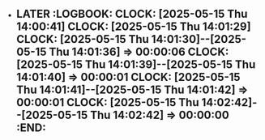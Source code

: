 - LATER 
  :LOGBOOK:
  CLOCK: [2025-05-15 Thu 14:00:41]
  CLOCK: [2025-05-15 Thu 14:01:29]
  CLOCK: [2025-05-15 Thu 14:01:30]--[2025-05-15 Thu 14:01:36] =>  00:00:06
  CLOCK: [2025-05-15 Thu 14:01:39]--[2025-05-15 Thu 14:01:40] =>  00:00:01
  CLOCK: [2025-05-15 Thu 14:01:41]--[2025-05-15 Thu 14:01:42] =>  00:00:01
  CLOCK: [2025-05-15 Thu 14:02:42]--[2025-05-15 Thu 14:02:42] =>  00:00:00
  :END:
	-
